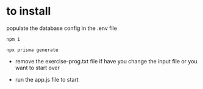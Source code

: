 # to install

populate the database config in the .env file

```
npm i

npx prisma generate
```

- remove the exercise-prog.txt file if have you change the input file or you want to start over

- run the app.js file to start
